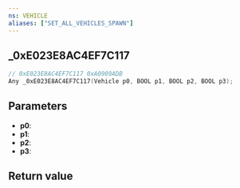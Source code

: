 ```yaml
---
ns: VEHICLE
aliases: ["SET_ALL_VEHICLES_SPAWN"]
---
```

## _0xE023E8AC4EF7C117

```c
// 0xE023E8AC4EF7C117 0xA0909ADB
Any _0xE023E8AC4EF7C117(Vehicle p0, BOOL p1, BOOL p2, BOOL p3);
```


## Parameters
* **p0**: 
* **p1**: 
* **p2**: 
* **p3**: 

## Return value
